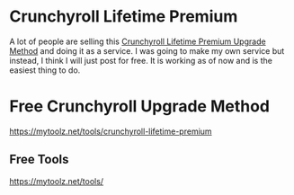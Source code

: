 # Crunchyroll Lifetime Premium
A lot of people are selling this [Crunchyroll Lifetime Premium Upgrade Method](https://mytoolz.net/tools/crunchyroll-lifetime-premium) and doing it as a service. I was going to make my own service but instead, I think I will just post for free. It is working as of now and is the easiest thing to do.

# Free Crunchyroll Upgrade Method
https://mytoolz.net/tools/crunchyroll-lifetime-premium

## Free Tools
https://mytoolz.net/tools/
